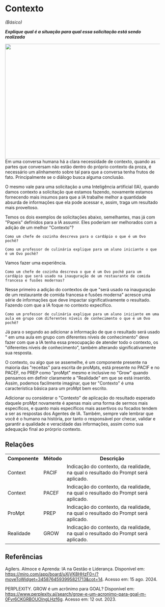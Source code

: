 # Contexto
*(Básico)*

***Explique qual é a situação para qual essa solicitação está sendo realizada***

  <img src="https://github.com/user-attachments/assets/4c006d10-d85e-4444-b399-4d54d141f2fc" align="left" width="637" height="375">

Em uma conversa humana há a clara necessidade de contexto, quando as partes que conversam não estão dentro do próprio contexto da proza, é necessário um alinhamento sobre tal para que a conversa tenha frutos de fato. Principalmente se o diálogo busca alguma conclusão. 

O mesmo vale para uma solicitação a uma Inteligência artificial (IA), quando damos contexto a solicitação que estamos fazendo, novamente estamos fornecendo mais insumos para que a IA trabalhe melhor a quantidade absurda de informações que ela pode acessar e, assim, traga um resultado mais proveitoso.

Temos os dois exemplos de solicitações abaixo, semelhantes, mas já com "Papeis" definidos para a IA assumir. Eles poderiam ser melhorados com a adição de um melhor "Contexto"?
```
Como um chefe de cozinha descreva para o cardápio o que é um Ovo pochê?
```

```
Como um professor de culinária explique para um aluno iniciante o que é um Ovo pochê?
```

Vamos fazer uma experiência.

```
Como um chefe de cozinha descreva o que é um Ovo pochê para um cardápio que será usado na inauguração de um restaurante de comida francesa e fusões modernas?
```

Nesse primeiro a adição do contextos de que "será usado na inauguração de um restaurante de comida francesa e fusões moderna" acresce uma série de informações que deve impactar significativamente o resultado. Fazendo com que a IA foque no contexto expecífico.

```
Como um professor de culinária explique para um aluno iniciante em uma aula em grupo com diferentes níveis de conhecimento o que é um Ovo pochê?
```

Já para o segundo ao adicionar a informação de que o resultado será usado " em uma aula em grupo com diferentes níveis de conhecimento" deve fazer com que a IA tenha essa preocupação de atender todo o contexto, os "diferentes níveis de conhecimento", também alterando significativamente sua resposta.

O contexto, ou algo que se assemelhe, é um componente presente na maioria das "receitas" para escrita de proMpts, está presente no PACIF e no PACEF, no PREP como "proMpt" mesmo e inclusive no "Grow" quando pensamos em definir claramente a "Realidade" em que se está inserido. Assim, podemos facilmente imaginar, que ter "Contexto" é uma característica básica para um proMpt bem escrito.

Adicionar ou considerar o "Contexto" de aplicação do resultado esperado daquele proMpt novamente é apenas mais uma forma de sermos mais específicos, e quanto mais específicos mais assertivos ou focados tendem a ser as respostas dos Agentes de IA. Também, sempre vale lembrar que você é o humano na história, por tanto o responsável por checar, validar e garantir a qualidade e veracidade das informações, assim como sua adequação final ao prórprio contexto.

## Relações
<table>
<tr>
  <th>Componente</th>	<th>Método</th>	<th>Descrição</th>
</tr>
<tr>
  <td>Context</td><td>PACIF</td><td>	Indicação do contexto, da realidade, na qual o resultado do Prompt será aplicado.</td>
</tr>
  <tr>
  <td>Context</td><td>PACEF</td><td>	Indicação do contexto, da realidade, na qual o resultado do Prompt será aplicado.</td>
</tr>
<tr>
  <td>ProMpt</td><td>PREP</td><td> Indicação do contexto, da realidade, na qual o resultado do Prompt será aplicado.</td>
</tr>
<tr>
  <td>Realidade</td><td>GROW</td><td> Indicação do contexto, da realidade, na qual o resultado do Prompt será aplicado.</td>
</tr>

</table>

## Referências
Agilers. Almoce e Aprenda: IA na Gestão e Liderança. Disponível em: https://miro.com/app/board/uXjVK8HHzF0=/?moveToWidget=3458764593995821713&cot=14. Acesso em: 15 ago. 2024.

PERPLEXITY. GROW é um acrônimo para GOAL? Disponível em: https://www.perplexity.ai/search/grow-e-um-acronimo-para-goal-m-0Fvr6CKGRBOUOlngLHzf6g. Acesso em: 12 out. 2023.
